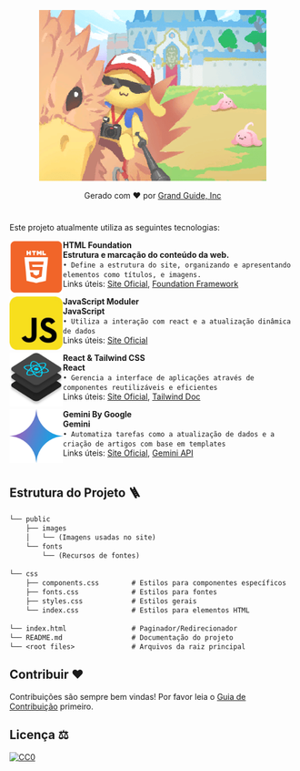 <p align="center">
  <img src="https://raw.githubusercontent.com/Grand-Guide/Grand-Guide.github.io/main/public/images/ET03002.png" alt="Grand Guide Thumbnail"/>
</p>

<p align="center">
  Gerado com ❤️ por <a href="https://github.com/Grand-Guide">Grand Guide, Inc</a>
</p>

#
Este projeto atualmente utiliza as seguintes tecnologias:</p>

[<img align="left" height="94px" width="94px" alt="Warpnet" src="https://raw.githubusercontent.com/Grand-Guide/Grand-Guide.github.io/main/public/images/html.png"/>](https://www.spacex.com/)

**HTML Foundation** \
**Estrutura e marcação do conteúdo da web.** \
`• Define a estrutura do site, organizando e apresentando elementos como títulos, e imagens.` \
Links úteis: [Site Oficial](https://www.w3.org/html/), [Foundation Framework](<https://get.foundation/>)
<br/>

[<img align="left" height="94px" width="94px" alt="Nubank" src="https://raw.githubusercontent.com/Grand-Guide/Grand-Guide.github.io/main/public/images/javascript.png"/>](https://nubank.com.br/)

**JavaScript Moduler** \
**JavaScript** \
`• Utiliza a interação com react e a atualização dinâmica de dados` \
Links úteis: [Site Oficial](https://www.javascript.com/)
<br/>

[<img align="left" height="94px" width="94px" alt="Rocketseat" src="https://raw.githubusercontent.com/Grand-Guide/Grand-Guide.github.io/main/public/images/reactnative.png"/>](https://rocketseat.com.br/)

**React & Tailwind CSS** \
**React** \
`• Gerencia a interface de aplicações através de componentes reutilizáveis e eficientes` \
Links úteis: [Site Oficial](https://react.dev/), [Tailwind Doc](https://tailwindcss.com/docs/installation)
<br/>

[<img align="left" height="94px" width="94px" alt="Nubank" src="https://raw.githubusercontent.com/Grand-Guide/Grand-Guide.github.io/main/public/images/gemini.png"/>](https://nubank.com.br/)

**Gemini By Google** \
**Gemini** \
`• Automatiza tarefas como a atualização de dados e a criação de artigos com base em templates` \
Links úteis: [Site Oficial](https://gemini.google.com/), [Gemini API](https://ai.google.dev/gemini-api/docs/api-key?hl=pt-br)
<br/>
<br/>

## Estrutura do Projeto 🪜

```plaintext
└── public
    ├── images
    │   └── (Imagens usadas no site)
    └── fonts
        └── (Recursos de fontes)

└── css
    ├── components.css        # Estilos para componentes específicos
    ├── fonts.css             # Estilos para fontes
    ├── styles.css            # Estilos gerais
    └── index.css             # Estilos para elementos HTML

└── index.html                # Paginador/Redirecionador
└── README.md                 # Documentação do projeto
└── <root files>              # Arquivos da raiz principal
```

## Contribuir ❤️

Contribuições são sempre bem vindas!
Por favor leia o [Guia de Contribuição](contributing.md) primeiro.

## Licença ⚖️

[![CC0](https://licensebuttons.net/p/zero/1.0/88x31.png)](https://creativecommons.org/licenses/by/4.0/?ref=chooser-v1)
